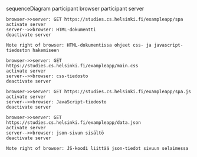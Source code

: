sequenceDiagram
    participant browser
    participant server

    browser->>server: GET https://studies.cs.helsinki.fi/exampleapp/spa
    activate server
    server-->>browser: HTML-dokumentti
    deactivate server

    Note right of browser: HTML-dokumentissa ohjeet css- ja javascript-tiedoston hakemiseen

    browser->>server: GET https://studies.cs.helsinki.fi/exampleapp/main.css
    activate server
    server-->>browser: css-tiedosto
    deactivate server

    browser->>server: GET https://studies.cs.helsinki.fi/exampleapp/spa.js
    activate server
    server-->>browser: JavaScript-tiedosto
    deactivate server

    browser->>server: GET https://studies.cs.helsinki.fi/exampleapp/data.json
    activate server
    server-->>browser: json-sivun sisältö
    deactivate server   

    Note right of browser: JS-koodi liittää json-tiedot sivuun selaimessa

